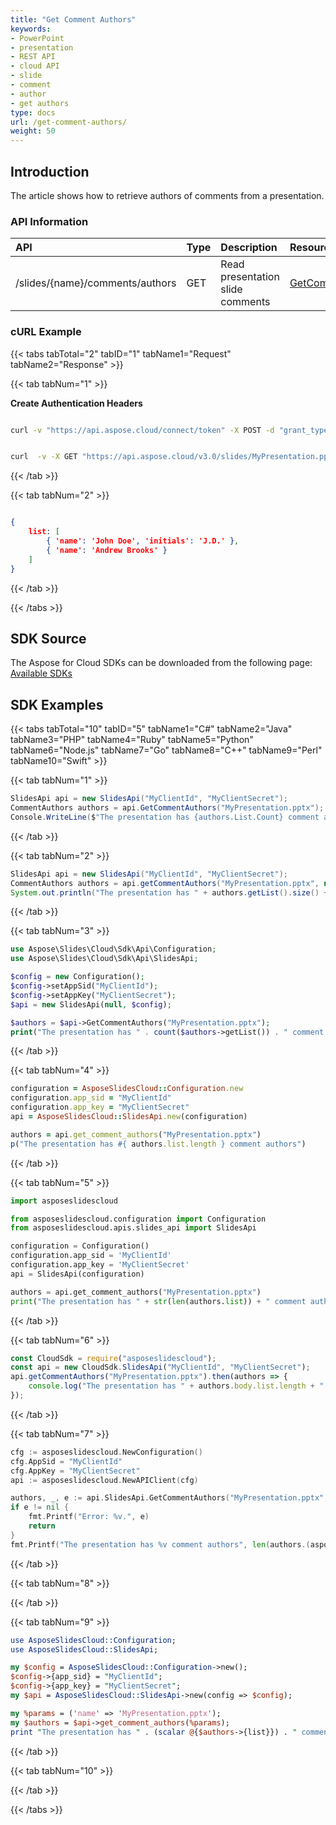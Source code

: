 ```yaml
---
title: "Get Comment Authors"
keywords:
- PowerPoint
- presentation
- REST API
- cloud API
- slide
- comment
- author
- get authors
type: docs
url: /get-comment-authors/
weight: 50
---
```

## **Introduction**
The article shows how to retrieve authors of comments from a presentation.
### **API Information**
|**API**|**Type**|**Description**|**Resource**|
| :- | :- | :- | :- |
/slides/{name}/comments/authors|GET|Read presentation slide comments|[GetCommentAuthors](https://apireference.aspose.cloud/slides/#/Comments/GetCommentAuthors)|
### **cURL Example**
{{< tabs tabTotal="2" tabID="1" tabName1="Request" tabName2="Response" >}}

{{< tab tabNum="1" >}}

**Create Authentication Headers**
```sh

curl -v "https://api.aspose.cloud/connect/token" -X POST -d "grant_type=client_credentials&client_id=XXXX&client_secret=XXXX-XX" -H "Content-Type: application/x-www-form-urlencoded" -H "Accept: application/json"

```
```sh

curl  -v -X GET "https://api.aspose.cloud/v3.0/slides/MyPresentation.pptx/comments/authors" -H "Content-Type: text/json" -H "Authorization: Bearer [Access Token]

```
{{< /tab >}}

{{< tab tabNum="2" >}}

```json

{
    list: [
        { 'name': 'John Doe', 'initials': 'J.D.' },
        { 'name': 'Andrew Brooks' }
    ]
}

```

{{< /tab >}}

{{< /tabs >}}

## **SDK Source**
The Aspose for Cloud SDKs can be downloaded from the following page: [Available SDKs](/slides/available-sdks/)
## **SDK Examples**
{{< tabs tabTotal="10" tabID="5" tabName1="C#" tabName2="Java" tabName3="PHP" tabName4="Ruby" tabName5="Python" tabName6="Node.js" tabName7="Go" tabName8="C++" tabName9="Perl" tabName10="Swift" >}}

{{< tab tabNum="1" >}}

```csharp
SlidesApi api = new SlidesApi("MyClientId", "MyClientSecret");
CommentAuthors authors = api.GetCommentAuthors("MyPresentation.pptx");
Console.WriteLine($"The presentation has {authors.List.Count} comment authors");
```

{{< /tab >}}

{{< tab tabNum="2" >}}

```java
SlidesApi api = new SlidesApi("MyClientId", "MyClientSecret");
CommentAuthors authors = api.getCommentAuthors("MyPresentation.pptx", null, null, null);
System.out.println("The presentation has " + authors.getList().size() + " comment authors");
```

{{< /tab >}}

{{< tab tabNum="3" >}}

```php
use Aspose\Slides\Cloud\Sdk\Api\Configuration;
use Aspose\Slides\Cloud\Sdk\Api\SlidesApi;

$config = new Configuration();
$config->setAppSid("MyClientId");
$config->setAppKey("MyClientSecret");
$api = new SlidesApi(null, $config);

$authors = $api->GetCommentAuthors("MyPresentation.pptx");
print("The presentation has " . count($authors->getList()) . " comment authors");
```

{{< /tab >}}

{{< tab tabNum="4" >}}

```ruby
configuration = AsposeSlidesCloud::Configuration.new
configuration.app_sid = "MyClientId"
configuration.app_key = "MyClientSecret"
api = AsposeSlidesCloud::SlidesApi.new(configuration)

authors = api.get_comment_authors("MyPresentation.pptx")
p("The presentation has #{ authors.list.length } comment authors")
```

{{< /tab >}}

{{< tab tabNum="5" >}}

```python
import asposeslidescloud

from asposeslidescloud.configuration import Configuration
from asposeslidescloud.apis.slides_api import SlidesApi

configuration = Configuration()
configuration.app_sid = 'MyClientId'
configuration.app_key = 'MyClientSecret'
api = SlidesApi(configuration)

authors = api.get_comment_authors("MyPresentation.pptx")
print("The presentation has " + str(len(authors.list)) + " comment authors")
```

{{< /tab >}}

{{< tab tabNum="6" >}}

```javascript
const CloudSdk = require("asposeslidescloud");
const api = new CloudSdk.SlidesApi("MyClientId", "MyClientSecret");
api.getCommentAuthors("MyPresentation.pptx").then(authors => {
    console.log("The presentation has " + authors.body.list.length + " authors");
});
```

{{< /tab >}}

{{< tab tabNum="7" >}}

```go
cfg := asposeslidescloud.NewConfiguration()
cfg.AppSid = "MyClientId"
cfg.AppKey = "MyClientSecret"
api := asposeslidescloud.NewAPIClient(cfg)

authors, _, e := api.SlidesApi.GetCommentAuthors("MyPresentation.pptx", "", "", "")
if e != nil {
    fmt.Printf("Error: %v.", e)
    return
}
fmt.Printf("The presentation has %v comment authors", len(authors.(asposeslidescloud.ICommentAuthors).GetList()))
```

{{< /tab >}}

{{< tab tabNum="8" >}}

{{< /tab >}}

{{< tab tabNum="9" >}}

```perl
use AsposeSlidesCloud::Configuration;
use AsposeSlidesCloud::SlidesApi;

my $config = AsposeSlidesCloud::Configuration->new();
$config->{app_sid} = "MyClientId";
$config->{app_key} = "MyClientSecret";
my $api = AsposeSlidesCloud::SlidesApi->new(config => $config);

my %params = ('name' => 'MyPresentation.pptx');
my $authors = $api->get_comment_authors(%params);
print "The presentation has " . (scalar @{$authors->{list}}) . " comment authors";
```

{{< /tab >}}

{{< tab tabNum="10" >}}

{{< /tab >}}

{{< /tabs >}}
